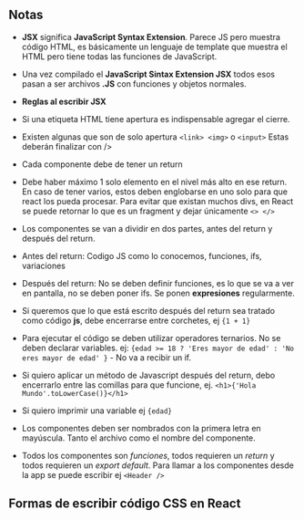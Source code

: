 ## Notas

- **JSX** significa **JavaScript Syntax Extension**. Parece JS pero muestra código HTML, es básicamente un lenguaje de template que muestra el HTML pero tiene todas las funciones de JavaScript.

- Una vez compilado el **JavaScript Sintax Extension JSX** todos esos pasan a ser archivos **.JS** con funciones y objetos normales.

- **Reglas al escribir JSX**

- Si una etiqueta HTML tiene apertura es indispensable agregar el cierre.

- Existen algunas que son de solo apertura `<link> <img>` o `<input>` Estas deberán finalizar con />

- Cada componente debe de tener un return

- Debe haber máximo 1 solo elemento en el nivel más alto en ese return. En caso de tener varios, estos deben englobarse en uno solo para que react los pueda procesar. Para evitar que existan muchos divs, en React se puede retornar lo que es un fragment y dejar únicamente   `<> </>`

- Los componentes se van a dividir en dos partes, antes del return y después del return.

- Antes del return: Codigo JS como lo conocemos, funciones, ifs, variaciones

- Después del return: No se deben definir funciones, es lo que se va a ver en pantalla, no se deben poner ifs. Se ponen **expresiones** regularmente.

- Si queremos que lo que está escrito después del return sea tratado como código **js**, debe encerrarse entre corchetes, ej `{1 + 1}`

- Para ejecutar el código se deben utilizar operadores ternarios. No se deben declarar variables. ej: `{edad >= 18 ? 'Eres mayor de edad' : 'No eres mayor de edad' }` - No va a recibir un if.

- Si quiero aplicar un método de Javascript después del return, debo encerrarlo entre las comillas para que funcione, ej. `<h1>{'Hola Mundo'.toLowerCase()}</h1>`

- Si quiero imprimir una variable ej `{edad}`

- Los componentes deben ser nombrados con la primera letra en mayúscula. Tanto el archivo como el nombre del componente.

- Todos los componentes son *funciones*, todos requieren un *return* y todos requieren un *export default*. Para llamar a los componentes desde la app se puede escribir ej `<Header />`

## Formas de escribir código CSS en React